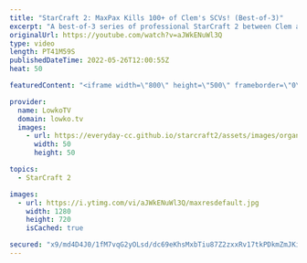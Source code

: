 ```yaml
---
title: "StarCraft 2: MaxPax Kills 100+ of Clem's SCVs! (Best-of-3)"
excerpt: "A best-of-3 series of professional StarCraft 2 between Clem and MaxPax. In this series of Terran versus Protoss we have a variety of strategies being played as both progamers try to outsmart each other.   Support my work on Patreon: https://www.patreon.com/lowkotv Become a YouTube member: https://lowko.tv/join"
originalUrl: https://youtube.com/watch?v=aJWkENuWl3Q
type: video
length: PT41M59S
publishedDateTime: 2022-05-26T12:00:55Z
heat: 50

featuredContent: "<iframe width=\"800\" height=\"500\" frameborder=\"0\" src=\"https://www.youtube.com/embed/aJWkENuWl3Q\" allow=\"accelerometer; autoplay; encrypted-media; gyroscope; picture-in-picture\" allowfullscreen></iframe>"

provider:
  name: LowkoTV
  domain: lowko.tv
  images:
    - url: https://everyday-cc.github.io/starcraft2/assets/images/organizations/lowko.tv-50x50.jpg
      width: 50
      height: 50

topics:
  - StarCraft 2

images:
  - url: https://i.ytimg.com/vi/aJWkENuWl3Q/maxresdefault.jpg
    width: 1280
    height: 720
    isCached: true

secured: "x9/md4D4J0/1fM7vqG2yOLsd/dc69eKhsMxbTiu87Z2zxxRv17tkPDkmZmJKiJnO7a3mWZ/cFzBoGhrs/6a5eX08P46iuHrR+VELBD6V//aCE3MTyFcFHlgCtiBW60M17VLDRui43etDtrwIaMxCqwceDB906cZ7fK2IIZYuIn1nmDqB8cjlhcQMDSij0ZlKzLaEkARf18SfWJ2En9vEGHo5RwXilvxszKJjXaBDJKjWc4s9HkFPyasBkYJL/oT6/t6npQWEdfe7CEqodQEgR1pKGg1f6A+i8WBtGWMK/gzmXvEZF0MGJ57sPyO8tBxfN74a9Z5MYeBN/AdfuSRLbaAlaRY4zd3ZGw6Q7GyIiXt2AKSjkFVE4YPrsrmtbhRYYcxXR3Se8Fr9/sylhGGu3y1FMhqIsxz55w2id+zZIMwnOaAVXimmAQ78kM7tbuVS;bhi9LottQA8YgqTMQDZcZw=="
---
```



